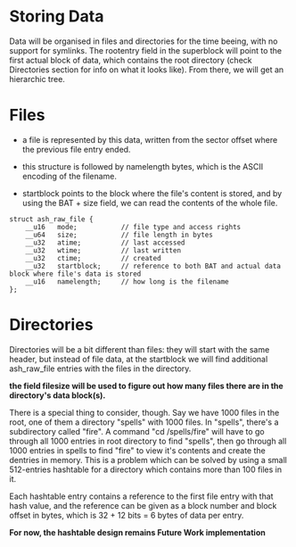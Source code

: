 # Storing Data #
Data will be organised in files and directories for the time beeing, with no support for symlinks. The rootentry field in the superblock will point to the first actual block of data, which contains the root directory (check Directories section for info on what it looks like). From there, we will get an hierarchic tree.

# Files #
  * a file is represented by this data, written from the sector offset where the previous file entry ended.
  * this structure is followed by namelength bytes, which is the ASCII encoding of the filename.

  * startblock points to the block where the file's content is stored, and by using the BAT + size field, we can read the contents of the whole file.

```
struct ash_raw_file {
	__u16	mode;			// file type and access rights
	__u64	size;			// file length in bytes
	__u32	atime;			// last accessed
	__u32	wtime;			// last written
	__u32	ctime;			// created
	__u32	startblock;		// reference to both BAT and actual data block where file's data is stored
	__u16	namelength;		// how long is the filename
};
```


# Directories #

Directories will be a bit different than files: they will start with
the same header, but instead of file data, at the startblock we will find additional ash\_raw\_file entries with the files in the directory.

**the field filesize will be used to figure out how many files there are in the directory's data block(s).**

There is a special thing to consider, though. Say we have 1000 files in the root, one of them a directory "spells" with 1000 files. In "spells", there's a subdirectory called "fire". A command "cd /spells/fire" will have to go through all 1000 entries in root directory to find "spells", then go through all 1000 entries in spells to find "fire" to view it's contents and create the dentries in memory. This is a problem which can be solved by using a small 512-entries hashtable for a directory which contains more than 100 files in it.

Each hashtable entry contains a reference to the first file entry with that hash value, and the reference can be given as a block number and block offset in bytes, which is 32 + 12 bits = 6 bytes of data per entry.

**For now, the hashtable design remains Future Work implementation**